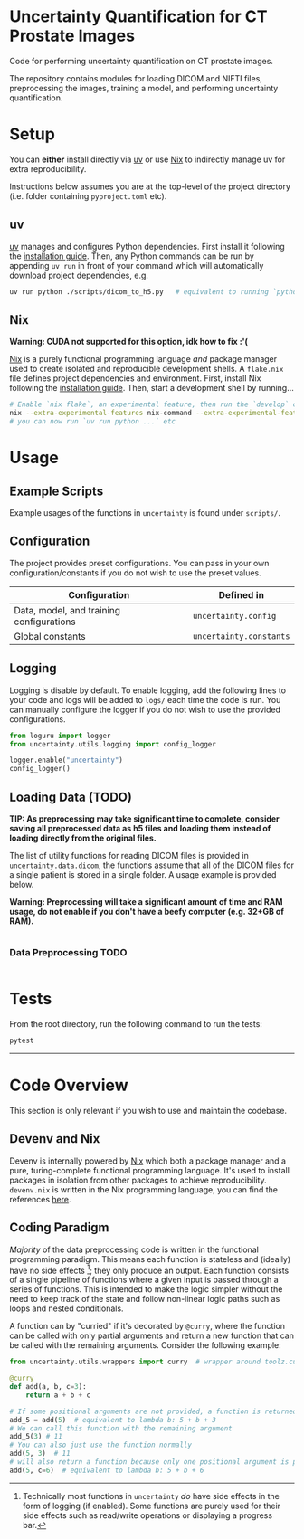 # Uncertainty Quantification for CT Prostate Images

Code for performing uncertainty quantification on CT prostate images.

The repository contains modules for loading DICOM and NIFTI files, preprocessing the images, training a model, and performing uncertainty quantification.

# Setup

You can **either** install directly via [uv](https://docs.astral.sh/uv/) or use [Nix](https://nixos.org/) to indirectly manage uv for extra reproducibility.

Instructions below assumes you are at the top-level of the project directory (i.e. folder containing `pyproject.toml` etc).

## uv
[uv](https://docs.astral.sh/uv/) manages and configures Python dependencies. First install it following the [installation guide](https://docs.astral.sh/uv/getting-started/installation/). Then, any Python commands can be run by appending `uv run` in front of your command which will automatically download project dependencies, e.g.

```bash
uv run python ./scripts/dicom_to_h5.py   # equivalent to running `python /scripts/dicom_to_h5.py`
```



## Nix

**Warning: CUDA not supported for this option, idk how to fix :'(**

[Nix](https://nixos.org/) is a purely functional programming language *and* package manager used to create isolated and reproducible development shells. A `flake.nix` file defines project dependencies and environment. First, install Nix following the [installation guide](https://nixos.org/download/). Then, start a development shell by running...

```bash
# Enable `nix flake`, an experimental feature, then run the `develop` command
nix --extra-experimental-features nix-command --extra-experimental-features flakes develop
# you can now run `uv run python ...` etc
```


# Usage

## Example Scripts

Example usages of the functions in `uncertainty` is found under `scripts/`.

## Configuration

The project provides preset configurations. You can pass in your own configuration/constants if you do not wish to use the preset values.

| Configuration      | Defined in                  |
| ------------------ | --------------------------- |
| Data, model, and training configurations | `uncertainty.config` |
| Global constants   | `uncertainty.constants`     |

## Logging

Logging is disable by default. To enable logging, add the following lines to your code and logs will be added to `logs/` each time the code is run. You can manually configure the logger if you do not wish to use the provided configurations.

```python
from loguru import logger
from uncertainty.utils.logging import config_logger

logger.enable("uncertainty")
config_logger()
```

## Loading Data (TODO)

**TIP: As preprocessing may take significant time to complete, consider saving all preprocessed data as h5 files and loading them instead of loading directly from the original files.**

The list of utility functions for reading DICOM files is provided in `uncertainty.data.dicom`, the functions assume that all of the DICOM files for a single patient is stored in a single folder. A usage example is provided below.

**Warning: Preprocessing will take a significant amount of time and RAM usage, do not enable if you don't have a beefy computer (e.g. 32+GB of RAM).**

```python
```

### Data Preprocessing TODO

```python

```

# Tests

From the root directory, run the following command to run the tests:

```bash
pytest
```

---

# Code Overview

This section is only relevant if you wish to use and maintain the codebase.

## Devenv and Nix

Devenv is internally powered by [Nix](https://nixos.org/) which both a package manager and a pure, turing-complete functional programming language. It's used to install packages in isolation from other packages to achieve reproducibility. `devenv.nix` is written in the Nix programming language, you can find the references [here](https://devenv.sh/reference/options/).

## Coding Paradigm

_Majority_ of the data preprocessing code is written in the functional programming paradigm. This means each function is stateless and (ideally) have no side effects [^1]; they only produce an output. Each function consists of a single pipeline of functions where a given input is passed through a series of functions. This is intended to make the logic simpler without the need to keep track of the state and follow non-linear logic paths such as loops and nested conditionals.

A function can by "curried" if it's decorated by `@curry`, where the function can be called with only partial arguments and return a new function that can be called with the remaining arguments. Consider the following example:

```python
from uncertainty.utils.wrappers import curry  # wrapper around toolz.curry

@curry
def add(a, b, c=3):
    return a + b + c

# If some positional arguments are not provided, a function is returned instead
add_5 = add(5)  # equivalent to lambda b: 5 + b + 3
# We can call this function with the remaining argument
add_5(3) # 11
# You can also just use the function normally
add(5, 3)  # 11
# will also return a function because only one positional argument is provided
add(5, c=6)  # equivalent to lambda b: 5 + b + 6
```

[^1]: Technically most functions in `uncertainty` _do_ have side effects in the form of logging (if enabled). Some functions are purely used for their side effects such as read/write operations or displaying a progress bar.
